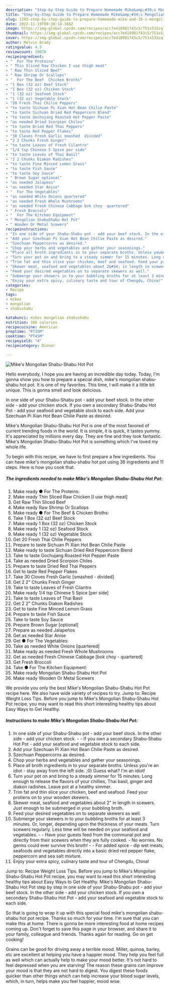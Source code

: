 ```yaml
---
description: "Step-by-Step Guide to Prepare Homemade Mike&amp;#39;s Mongolian Shabu-Shabu Hot Pot"
title: "Step-by-Step Guide to Prepare Homemade Mike&amp;#39;s Mongolian Shabu-Shabu Hot Pot"
slug: 1293-step-by-step-guide-to-prepare-homemade-mike-and-39-s-mongolian-shabu-shabu-hot-pot
date: 2022-11-19T00:30:14.166Z
image: https://img-global.cpcdn.com/recipes/acc7e410981f43c5/751x532cq70/mikes-mongolian-shabu-shabu-hot-pot-recipe-main-photo.jpg
thumbnail: https://img-global.cpcdn.com/recipes/acc7e410981f43c5/751x532cq70/mikes-mongolian-shabu-shabu-hot-pot-recipe-main-photo.jpg
cover: https://img-global.cpcdn.com/recipes/acc7e410981f43c5/751x532cq70/mikes-mongolian-shabu-shabu-hot-pot-recipe-main-photo.jpg
author: Melvin Brady
ratingvalue: 4.5
reviewcount: 19870
recipeingredient:
- "  For The Proteins"
- " Thin Sliced Raw Chicken I use thigh meat"
- " Raw Thin Sliced Beef"
- " Raw Shrimp Or Scallops"
- "  For The Beef  Chicken Broths"
- "1 Box (32 oz) Beef Stock"
- "1 Box (32 oz) Chicken Stock"
- "1 (32 oz) Seafood Stock"
- "1 (32 oz) Vegetable Stock"
- "20 Fresh Thai Chilie Peppers"
- "to taste Sichuan Pi Xian Hot Bean Chilie Paste"
- "to taste Sichuan Dried Red Peppercorn Blend"
- "to taste Gochujang Roasted Hot Pepper Paste"
- "as needed Dried Scorpion Chiles"
- "to taste Dried Red Thai Peppers"
- "to taste Red Pepper Flakes"
- "30 Cloves Fresh Garlic smashed  divided"
- "2 2 Chunks Fresh Ginger"
- "to taste Leaves of Fresh Cilantro"
- "1/4 tsp Chinese 5 Spice per side"
- "to taste Leaves of Thai Basil"
- "2 2 Chunks Diakon Radishes"
- "to taste Fine Minced Lemon Grass"
- "to taste Fish Sauce"
- "to taste Soy Sauce"
- " Brown Sugar optional"
- "as needed Jalapeos"
- "as needed Star Anise"
- "  For The Vegetables"
- "as needed White Onions quartered"
- "as needed Fresh Whole Mushrooms"
- "as needed Fresh Chinese Cabbage bok choy  quartered"
- " Fresh Broccoli"
- "  For The Kitchen Equipment"
- " Mongolian ShabuShabu Hot Pot"
- " Wooden Or Metal Scewers"
recipeinstructions:
- "In one side of your Shabu-Shabu pot - add your beef stock. In the other side - add your chicken stock.  If you own a secondary Shabu-Shabu Hot Pot - add your seafood and vegetable stock to each side."
- "Add your Szechuan Pi Xian Hot Bean Chilie Paste as desired."
- "Szechuan Peppercorns as desired."
- "Chop your herbs and vegetables and gather your seasonings."
- "Place all broth ingredients in to your separate broths. Unless you&#39;re an idiot - stay away from the left side. ;0) Guess what? I&#39;m an idiot!"
- "Turn your pot on and bring to a steady simmer for 15 minutes. Long enough to release the flavors of your chillies, Thai basil, ginger and diakon radishes. Leave pot at a healthy simmer."
- "Trim fat and thin slice your chicken, beef and seafood. Feed your protiens on to your wooden skewers."
- "Skewer meat, seafood and vegetables about 2&#34; in length in scewers. Just enough to be submerged in your bubbling broth."
- "Feed your desired vegetables on to separate skewers as well."
- "Submerge your skewers in to your bubbling broths for at least 3 minutes. Or, longer, depending upon the thickness of your meats. Turn scewers regularly. Less time will be needed on your seafood and vegetables.  Have your guests feed from the communal pot and directly from their scewers when they are fully cooked. No worries. No germs could ever survive this broth!  For added spice - dip wet meats, seafoods and vegetables directly into a basic dried red pepper flake, peppercorn and sea salt mixture."
- "Enjoy your extra spicy, culinary taste and tour of Chengdu, China!"
categories:
- Recipe
tags:
- mikes
- mongolian
- shabushabu

katakunci: mikes mongolian shabushabu 
nutrition: 166 calories
recipecuisine: American
preptime: "PT35M"
cooktime: "PT45M"
recipeyield: "4"
recipecategory: Dinner

---
```



![Mike&#39;s Mongolian Shabu-Shabu Hot Pot](https://img-global.cpcdn.com/recipes/acc7e410981f43c5/751x532cq70/mikes-mongolian-shabu-shabu-hot-pot-recipe-main-photo.jpg)

Hello everybody, I hope you are having an incredible day today. Today, I'm gonna show you how to prepare a special dish, mike&#39;s mongolian shabu-shabu hot pot. It is one of my favorites. This time, I will make it a little bit unique. This is gonna smell and look delicious.

In one side of your Shabu-Shabu pot - add your beef stock. In the other side - add your chicken stock. If you own a secondary Shabu-Shabu Hot Pot - add your seafood and vegetable stock to each side. Add your Szechuan Pi Xian Hot Bean Chilie Paste as desired.

Mike&#39;s Mongolian Shabu-Shabu Hot Pot is one of the most favored of current trending foods in the world. It is simple, it is quick, it tastes yummy. It's appreciated by millions every day. They are fine and they look fantastic. Mike&#39;s Mongolian Shabu-Shabu Hot Pot is something which I've loved my whole life.


To begin with this recipe, we have to first prepare a few ingredients. You can have mike&#39;s mongolian shabu-shabu hot pot using 36 ingredients and 11 steps. Here is how you cook that.

<!--inarticleads1-->

##### The ingredients needed to make Mike&#39;s Mongolian Shabu-Shabu Hot Pot:

1. Make ready  ● For The Proteins:
1. Make ready  Thin Sliced Raw Chicken [I use thigh meat]
1. Get  Raw Thin Sliced Beef
1. Make ready  Raw Shrimp Or Scallops
1. Make ready  ● For The Beef &amp; Chicken Broths:
1. Take 1 Box (32 oz) Beef Stock
1. Make ready 1 Box (32 oz) Chicken Stock
1. Make ready 1 (32 oz) Seafood Stock
1. Make ready 1 (32 oz) Vegetable Stock
1. Get 20 Fresh Thai Chilie Peppers
1. Prepare to taste Sichuan Pi Xian Hot Bean Chilie Paste
1. Make ready to taste Sichuan Dried Red Peppercorn Blend
1. Take to taste Gochujang Roasted Hot Pepper Paste
1. Take as needed Dried Scorpion Chiles
1. Prepare to taste Dried Red Thai Peppers
1. Get to taste Red Pepper Flakes
1. Take 30 Cloves Fresh Garlic [smashed - divided]
1. Get 2 2&#34; Chunks Fresh Ginger
1. Take to taste Leaves of Fresh Cilantro
1. Make ready 1/4 tsp Chinese 5 Spice [per side]
1. Take to taste Leaves of Thai Basil
1. Get 2 2&#34; Chunks Diakon Radishes
1. Get to taste Fine Minced Lemon Grass
1. Prepare to taste Fish Sauce
1. Take to taste Soy Sauce
1. Prepare  Brown Sugar [optional]
1. Prepare as needed Jalapeños
1. Get as needed Star Anise
1. Get  ● For The Vegetables:
1. Take as needed White Onions [quartered]
1. Make ready as needed Fresh Whole Mushrooms
1. Get as needed Fresh Chinese Cabbage [bok choy - quartered]
1. Get  Fresh Broccoli
1. Take  ● For The Kitchen Equipment:
1. Make ready  Mongolian Shabu-Shabu Hot Pot
1. Make ready  Wooden Or Metal Scewers


We provide you only the best Mike&#39;s Mongolian Shabu-Shabu Hot Pot recipe here. We also have wide variety of recipes to try. Jump to: Recipe Weight Loss Tips. Before you jump to Mike&#39;s Mongolian Shabu-Shabu Hot Pot recipe, you may want to read this short interesting healthy tips about Easy Ways to Get Healthy. 

<!--inarticleads2-->

##### Instructions to make Mike&#39;s Mongolian Shabu-Shabu Hot Pot:

1. In one side of your Shabu-Shabu pot - add your beef stock. In the other side - add your chicken stock. -  - If you own a secondary Shabu-Shabu Hot Pot - add your seafood and vegetable stock to each side.
1. Add your Szechuan Pi Xian Hot Bean Chilie Paste as desired.
1. Szechuan Peppercorns as desired.
1. Chop your herbs and vegetables and gather your seasonings.
1. Place all broth ingredients in to your separate broths. Unless you&#39;re an idiot - stay away from the left side. ;0) Guess what? I&#39;m an idiot!
1. Turn your pot on and bring to a steady simmer for 15 minutes. Long enough to release the flavors of your chillies, Thai basil, ginger and diakon radishes. Leave pot at a healthy simmer.
1. Trim fat and thin slice your chicken, beef and seafood. Feed your protiens on to your wooden skewers.
1. Skewer meat, seafood and vegetables about 2&#34; in length in scewers. Just enough to be submerged in your bubbling broth.
1. Feed your desired vegetables on to separate skewers as well.
1. Submerge your skewers in to your bubbling broths for at least 3 minutes. Or, longer, depending upon the thickness of your meats. Turn scewers regularly. Less time will be needed on your seafood and vegetables. -  - Have your guests feed from the communal pot and directly from their scewers when they are fully cooked. - No worries. No germs could ever survive this broth! -  - For added spice - dip wet meats, seafoods and vegetables directly into a basic dried red pepper flake, peppercorn and sea salt mixture.
1. Enjoy your extra spicy, culinary taste and tour of Chengdu, China!


Jump to: Recipe Weight Loss Tips. Before you jump to Mike&#39;s Mongolian Shabu-Shabu Hot Pot recipe, you may want to read this short interesting healthy tips about Easy Ways to Get Healthy. Mike&#39;s Mongolian Shabu-Shabu Hot Pot step by step In one side of your Shabu-Shabu pot - add your beef stock. In the other side - add your chicken stock. If you own a secondary Shabu-Shabu Hot Pot - add your seafood and vegetable stock to each side. 

So that is going to wrap it up with this special food mike&#39;s mongolian shabu-shabu hot pot recipe. Thanks so much for your time. I'm sure that you can make this at home. There is gonna be more interesting food at home recipes coming up. Don't forget to save this page in your browser, and share it to your family, colleague and friends. Thanks again for reading. Go on get cooking!

Grains can be good for driving away a terrible mood. Millet, quinoa, barley, etc are excellent at helping you have a happier mood. They help you feel full as well which can actually help to make your mood better. It's not hard to feel depressed when you are starving! The reason these grains can improve your mood is that they are not hard to digest. You digest these foods quicker than other things which can help increase your blood sugar levels, which, in turn, helps make you feel happier, mood wise.
